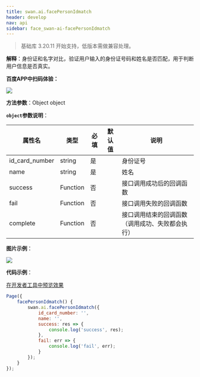 ```yaml
---
title: swan.ai.facePersonIdmatch
header: develop
nav: api
sidebar: face_swan-ai-facePersonIdmatch
---
```


 

>基础库 3.20.11 开始支持，低版本需做兼容处理。

**解释**：身份证和名字对比，验证用户输入的身份证号码和姓名是否匹配，用于判断用户信息是否真实。

**百度APP中扫码体验：**

<img src="https://b.bdstatic.com/miniapp/assets/images/doc_demo/facePersonIdmatch.png"  class="demo-qrcode-image" />


**方法参数**：Object object

**`object`参数说明**：

|属性名 |类型  |必填 | 默认值 |说明|
|---- | ---- | ---- | ----|----|
|id_card_number | string | 是 | |身份证号 | 
|name | string | 是 | |姓名| 
|success | Function | 否 | |接口调用成功后的回调函数 | 
|fail | Function | 否 | | 接口调用失败的回调函数 | 
|complete|	Function|	否	| |接口调用结束的回调函数（调用成功、失败都会执行）|

**图片示例**：

<div class="m-doc-custom-examples">
    <div class="m-doc-custom-examples-correct">
        <img src="https://b.bdstatic.com/miniapp/images/facePersonIdmatch.gif">
    </div>
    <div class="m-doc-custom-examples-correct">
        <img src=" ">
    </div>
    <div class="m-doc-custom-examples-correct">
        <img src=" ">
    </div>     
</div>

**代码示例**：

<a href="swanide://fragment/53bba74307c3e4069bac51734e28fdd21569501442624" title="在开发者工具中预览效果" target="_self">在开发者工具中预览效果</a>

```js
Page({
    facePersonIdmatch() {
        swan.ai.facePersonIdmatch({
            id_card_number: '',
            name: '',
            success: res => {
                console.log('success', res);
            },
            fail: err => {
                console.log('fail', err);
            }
        });
    }
});
```